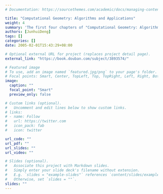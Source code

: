 ```yaml
---
# Documentation: https://sourcethemes.com/academic/docs/managing-content/

title: "Computational Geometry: Algorithms and Applications"
weight: 4
summary: 'The first four chapters of "Computational Geometry: Algorithms and Applications (3rd Edition)" discuss geometric algorithms, including geometric intersection, triangulation, linear programming, etc. The random algorithm involved is also "Computational Geometry: Algorithms and Applications (Third Edition)" a distinctive feature. Chapters 5 to 10 introduce a variety of geometric structures. Chapters 11 to 16 continue to discuss several geometric algorithms and their data structures based on practical problems, they are also further deepening of the content of the first 10 chapters. "Computational Geometry: Algorithms and Applications (3rd Edition)" is not only comprehensive in content, but also closely related to practical applications, with prominent points. It has in-depth explanations, and each chapter has "notes and comments" and "exercises" for the convenience of readers A deeper understanding has been used as teaching materials by many universities around the world.'
authors: [JunhuiDeng]
tags: []
categories: []
date: 2005-02-01T15:43:29+08:00

# Optional external URL for project (replaces project detail page).
external_link: "https://book.douban.com/subject/3893574/"

# Featured image
# To use, add an image named `featured.jpg/png` to your page's folder.
# Focal points: Smart, Center, TopLeft, Top, TopRight, Left, Right, BottomLeft, Bottom, BottomRight.
image:
  caption: ""
  focal_point: "Smart"
  preview_only: false

# Custom links (optional).
#   Uncomment and edit lines below to show custom links.
# links:
# - name: Follow
#   url: https://twitter.com
#   icon_pack: fab
#   icon: twitter

url_code: ""
url_pdf: ""
url_slides: ""
url_video: ""

# Slides (optional).
#   Associate this project with Markdown slides.
#   Simply enter your slide deck's filename without extension.
#   E.g. `slides = "example-slides"` references `content/slides/example-slides.md`.
#   Otherwise, set `slides = ""`.
slides: ""
---
```

